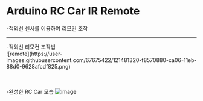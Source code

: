 # Arduino RC Car IR Remote
-적외선 센서를 이용하여 리모컨 조작
<hr/>
-적외선 리모컨 조작법<br>
![remote](https://user-images.githubusercontent.com/67675422/121481320-f8570880-ca06-11eb-88d0-9628afcdf825.png)

<br><br>
-완성한 RC Car 모습
![image](https://user-images.githubusercontent.com/67675422/121480764-65b66980-ca06-11eb-9f63-9b9954996b6b.png)
